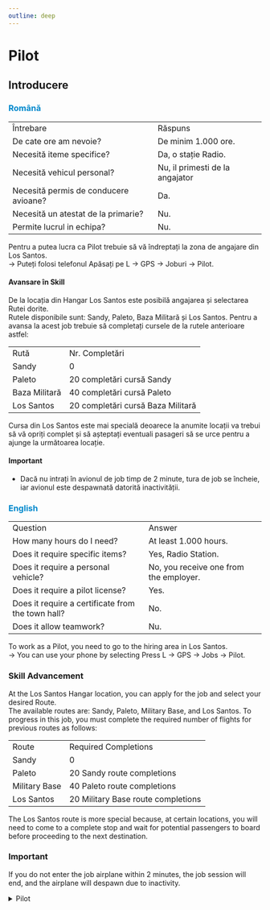 ```yaml
---
outline: deep
---
```


# Pilot

## Introducere

### <span style="color: #0088CC">Română</span>

<table>
    <tr>
        <td>Întrebare</td>
        <td>Răspuns</td>
    </tr>
    <tr>
        <td>De cate ore am nevoie?</td>
        <td>De minim 1.000 ore.</td>
    </tr>
    <tr>
        <td>Necesită iteme specifice?</td>
        <td>Da, o stație Radio.</td>
    </tr>
    <tr>
        <td>Necesită vehicul personal?</td>
        <td>Nu, il primesti de la angajator</td>
    </tr>
    <tr>
        <td>Necesită permis de conducere avioane?</td>
        <td>Da.</td>
    </tr>
    <tr>
        <td>Necesită un atestat de la primarie?</td>
        <td>Nu.</td>
    </tr>
    <tr>
        <td>Permite lucrul in echipa?</td>
        <td>Nu.</td>
    </tr>
</table>

Pentru a putea lucra ca <span class="button-p-job">Pilot</span> trebuie să vă îndreptați la zona de angajare din Los Santos.
<br>-> Puteți folosi telefonul <span class="button-p-job">Apăsați pe L -> GPS -> Joburi -> Pilot</span>.

#### Avansare în Skill

De la locația din Hangar Los Santos este posibilă angajarea și selectarea Rutei dorite.
<br>
Rutele disponibile sunt: <span class="button-p-job">Sandy</span>, <span class="button-p-job">Paleto</span>, <span class="button-p-job">Baza Militară</span> și <span class="button-p-job">Los Santos</span>. Pentru a avansa la acest job trebuie să completați cursele de la rutele anterioare astfel:

<table>
    <tr>
        <td>Rută</td>
        <td>Nr. Completări</td>
    </tr>
    <tr>
        <td>Sandy</td>
        <td>0</td>
    </tr>
    <tr>
        <td>Paleto</td>
        <td>20 completări cursă Sandy</td>
    </tr>
    <tr>
        <td>Baza Militară</td>
        <td>40 completări cursă Paleto</td>
    </tr>
    <tr>
        <td>Los Santos</td>
        <td>20 completări cursă Baza Militară</td>
    </tr>
</table>

Cursa din Los Santos este mai specială deoarece la anumite locații va trebui să vă opriți complet și să așteptați eventuali pasageri să se urce pentru a ajunge la următoarea locație.

#### <span class="button-p-job"><b>Important</b></span>

- Dacă nu intrați în avionul de job timp de <span class="button-r-job">2 minute</span>, tura de job se încheie, iar avionul este despawnată datorită inactivității.

### <span style="color: #0088CC">English</span>

<table>
    <tr>
        <td>Question</td>
        <td>Answer</td>
    </tr>
    <tr>
        <td>How many hours do I need?</td>
        <td>At least 1.000 hours.</td>
    </tr>
    <tr>
        <td>Does it require specific items?</td>
        <td>Yes, Radio Station.</td>
    </tr>
    <tr>
        <td>Does it require a personal vehicle?</td>
        <td>No, you receive one from the employer.</td>
    </tr>
    <tr>
        <td>Does it require a pilot license?</td>
        <td>Yes.</td>
    </tr>
    <tr>
        <td>Does it require a certificate from the town hall?</td>
        <td>No.</td>
    </tr>
    <tr>
        <td>Does it allow teamwork?</td>
        <td>Nu.</td>
    </tr>
</table>

To work as a <span class="button-p-job">Pilot</span>, you need to go to the hiring area in Los Santos.
<br>-> You can use your phone by selecting <span class="button-p-job">Press L -> GPS -> Jobs -> Pilot</span>.

### Skill Advancement

At the Los Santos Hangar location, you can apply for the job and select your desired Route.
<br>
The available routes are: <span class="button-p-job">Sandy</span>, <span class="button-p-job">Paleto</span>, <span class="button-p-job">Military Base</span>, and <span class="button-p-job">Los Santos</span>. To progress in this job, you must complete the required number of flights for previous routes as follows:

<table>
    <tr>
        <td>Route</td>
        <td>Required Completions</td>
    </tr>
    <tr>
        <td>Sandy</td>
        <td>0</td>
    </tr>
    <tr>
        <td>Paleto</td>
        <td>20 Sandy route completions</td>
    </tr>
    <tr>
        <td>Military Base</td>
        <td>40 Paleto route completions</td>
    </tr>
    <tr>
        <td>Los Santos</td>
        <td>20 Military Base route completions</td>
    </tr>
</table>

The Los Santos route is more special because, at certain locations, you will need to come to a complete stop and wait for potential passengers to board before proceeding to the next destination.

### <span class="button-p-job"><b>Important</b></span>

If you do not enter the job airplane within <span class="button-r-job">2 minutes</span>, the job session will end, and the airplane will despawn due to inactivity.

<details>
  <summary>Pilot</summary>
  <img src="https://v.b-zone.ro/images/wiki/pilot.png" alt="Pilot">
</details>